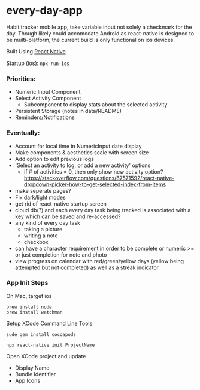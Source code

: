 # every-day-app

Habit tracker mobile app, take variable input not solely a checkmark for the day.
Though likely could accomodate Android as react-native is designed to be multi-platform, the current build is only functional on ios devices. 

Built Using [React Native](https://reactnative.dev) 

Startup (ios):  `npx run-ios`

### Priorities:
- Numeric Input Component
- Select Activity Component
  - Subcomponent to display stats about the selected activity
- Persistent Storage (notes in data/README)
- Reminders/Notifications


### Eventually:
- Account for local time in NumericInput date display
- Make components & aesthetics scale with screen size
- Add option to edit previous logs 
- 'Select an activity to log, or add a new activity' options
  - if # of activities = 0, then only show new activity option?
    https://stackoverflow.com/questions/67571592/react-native-dropdown-picker-how-to-get-selected-index-from-items
- make seperate pages?
- Fix dark/light modes
- get rid of react-native startup screen
- cloud db(?) and each every day task being tracked is associated with a key which can be saved and re-accessed?
- any kind of every day task
  - taking a picture
  - writing a note
  - checkbox 
- can have a character requirement in order to be complete or numeric >= or just completion for note and photo
- view progress on calendar with red/green/yellow days (yellow being attempted but not completed) as well as a streak indicator


### App Init Steps
On Mac, target ios

```
brew install node
brew install watchman
```
Setup XCode Command Line Tools

`sude gem install cocoapods`

`npx react-native init ProjectName`

Open XCode project and update
- Display Name
- Bundle Identifier
- App Icons

